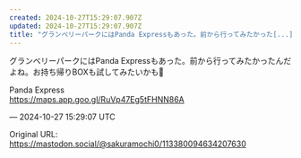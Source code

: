 ```yaml
---
created: 2024-10-27T15:29:07.907Z
updated: 2024-10-27T15:29:07.907Z
title: "グランベリーパークにはPanda Expressもあった。前から行ってみたかった[...]"
---
```


<p>グランベリーパークにはPanda Expressもあった。前から行ってみたかったんだよね。お持ち帰りBOXも試してみたいかも🥡</p><p>Panda Express<br /><a href="https://maps.app.goo.gl/RuVp47Eg5tFHNN86A" target="_blank" rel="nofollow noopener" translate="no"><span class="invisible">https://</span><span class="ellipsis">maps.app.goo.gl/RuVp47Eg5tFHNN</span><span class="invisible">86A</span></a></p>

&mdash; 2024-10-27 15:29:07 UTC

Original URL: https://mastodon.social/@sakuramochi0/113380094634207630
